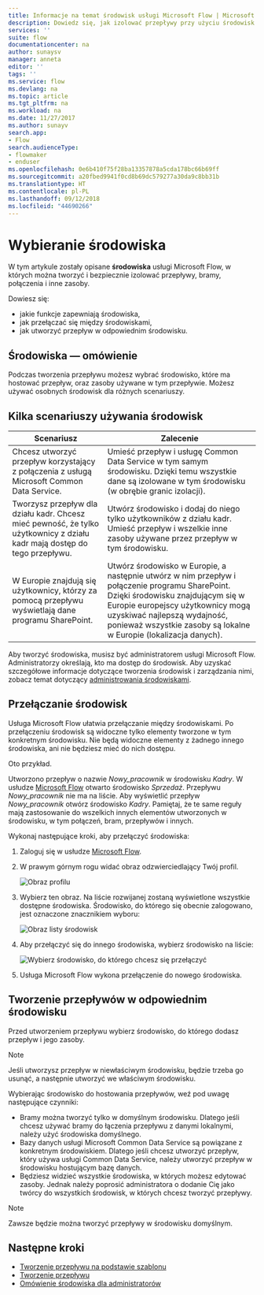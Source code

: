 ```yaml
---
title: Informacje na temat środowisk usługi Microsoft Flow | Microsoft Docs
description: Dowiedz się, jak izolować przepływy przy użyciu środowisk
services: ''
suite: flow
documentationcenter: na
author: sunaysv
manager: anneta
editor: ''
tags: ''
ms.service: flow
ms.devlang: na
ms.topic: article
ms.tgt_pltfrm: na
ms.workload: na
ms.date: 11/27/2017
ms.author: sunayv
search.app:
- Flow
search.audienceType:
- flowmaker
- enduser
ms.openlocfilehash: 0e6b410f75f28ba13357878a5cda178bc66b69ff
ms.sourcegitcommit: a20fbed9941f0cd8b69dc579277a30da9c8bb31b
ms.translationtype: HT
ms.contentlocale: pl-PL
ms.lasthandoff: 09/12/2018
ms.locfileid: "44690266"
---
```

# <a name="choosing-an-environment"></a>Wybieranie środowiska

W tym artykule zostały opisane **środowiska** usługi Microsoft Flow, w których można tworzyć i bezpiecznie izolować przepływy, bramy, połączenia i inne zasoby.

Dowiesz się:

* jakie funkcje zapewniają środowiska,
* jak przełączać się między środowiskami,
* jak utworzyć przepływ w odpowiednim środowisku.

## <a name="environments-overview"></a>Środowiska — omówienie

Podczas tworzenia przepływu możesz wybrać środowisko, które ma hostować przepływ, oraz zasoby używane w tym przepływie. Możesz używać osobnych środowisk dla różnych scenariuszy.

## <a name="here-are-a-few-scenarios-for-using-environments"></a>Kilka scenariuszy używania środowisk

Scenariusz|Zalecenie
-----|-----
Chcesz utworzyć przepływ korzystający z połączenia z usługą Microsoft Common Data Service.|Umieść przepływ i usługę Common Data Service w tym samym środowisku. Dzięki temu wszystkie dane są izolowane w tym środowisku (w obrębie granic izolacji).
Tworzysz przepływ dla działu kadr. Chcesz mieć pewność, że tylko użytkownicy z działu kadr mają dostęp do tego przepływu.|Utwórz środowisko i dodaj do niego tylko użytkowników z działu kadr. Umieść przepływ i wszelkie inne zasoby używane przez przepływ w tym środowisku.
W Europie znajdują się użytkownicy, którzy za pomocą przepływu wyświetlają dane programu SharePoint.|Utwórz środowisko w Europie, a następnie utwórz w nim przepływ i połączenie programu SharePoint. Dzięki środowisku znajdującym się w Europie europejscy użytkownicy mogą uzyskiwać najlepszą wydajność, ponieważ wszystkie zasoby są lokalne w Europie (lokalizacja danych).

Aby tworzyć środowiska, musisz być administratorem usługi Microsoft Flow. Administratorzy określają, kto ma dostęp do środowisk. Aby uzyskać szczegółowe informacje dotyczące tworzenia środowisk i zarządzania nimi, zobacz temat dotyczący [administrowania środowiskami](environments-overview-admin.md).

## <a name="switching-environments"></a>Przełączanie środowisk

Usługa Microsoft Flow ułatwia przełączanie między środowiskami. Po przełączeniu środowisk są widoczne tylko elementy tworzone w tym konkretnym środowisku. Nie będą widoczne elementy z żadnego innego środowiska, ani nie będziesz mieć do nich dostępu.

Oto przykład.

Utworzono przepływ o nazwie *Nowy_pracownik* w środowisku *Kadry*. W usłudze [Microsoft Flow](https://flow.microsoft.com) otwarto środowisko *Sprzedaż*. Przepływu *Nowy_pracownik* nie ma na liście. Aby wyświetlić przepływ *Nowy_pracownik* otwórz środowisko *Kadry*. Pamiętaj, że te same reguły mają zastosowanie do wszelkich innych elementów utworzonych w środowisku, w tym połączeń, bram, przepływów i innych.

Wykonaj następujące kroki, aby przełączyć środowiska:

1. Zaloguj się w usłudze [Microsoft Flow](https://flow.microsoft.com).
1. W prawym górnym rogu widać obraz odzwierciedlający Twój profil.

   ![Obraz profilu](./media/environments-overview-maker/default-environment.png)

1. Wybierz ten obraz. Na liście rozwijanej zostaną wyświetlone wszystkie dostępne środowiska. Środowisko, do którego się obecnie zalogowano, jest oznaczone znacznikiem wyboru:

   ![Obraz listy środowisk](./media/environments-overview-maker/all-environments.png)
1. Aby przełączyć się do innego środowiska, wybierz środowisko na liście:

   ![Wybierz środowisko, do którego chcesz się przełączyć](./media/environments-overview-maker/select-europe.png)
1. Usługa Microsoft Flow wykona przełączenie do nowego środowiska.

## <a name="create-flows-in-the-right-environment"></a>Tworzenie przepływów w odpowiednim środowisku

Przed utworzeniem przepływu wybierz środowisko, do którego dodasz przepływ i jego zasoby.

> [!NOTE]
> Jeśli utworzysz przepływ w niewłaściwym środowisku, będzie trzeba go usunąć, a następnie utworzyć we właściwym środowisku.

Wybierając środowisko do hostowania przepływów, weź pod uwagę następujące czynniki:

* Bramy można tworzyć tylko w domyślnym środowisku. Dlatego jeśli chcesz używać bramy do łączenia przepływu z danymi lokalnymi, należy użyć środowiska domyślnego.
* Bazy danych usługi Microsoft Common Data Service są powiązane z konkretnym środowiskiem. Dlatego jeśli chcesz utworzyć przepływ, który używa usługi Common Data Service, należy utworzyć przepływ w środowisku hostującym bazę danych.
* Będziesz widzieć wszystkie środowiska, w których możesz edytować zasoby. Jednak należy poprosić administratora o dodanie Cię jako twórcy do wszystkich środowisk, w których chcesz tworzyć przepływy.

> [!NOTE]
> Zawsze będzie można tworzyć przepływy w środowisku domyślnym.

## <a name="next-steps"></a>Następne kroki

* [Tworzenie przepływu na podstawie szablonu](get-started-logic-template.md)
* [Tworzenie przepływu](get-started-logic-flow.md)
* [Omówienie środowiska dla administratorów](environments-overview-admin.md)
